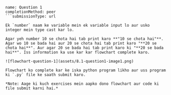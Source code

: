 ```ngMeta
name: Question 1
completionMethod: peer
```submissionType: url

Ek `number` naam ke variable mein ek variable input lo aur usko integer mein type cast kar lo.

Agar yeh number 10 se chota hai tab print karo **"10 se chota hai"**. Agar wo 10 se bada hai aur 20 se chota hai tab print karo "**20 se chota hai**". Aur agar 20 se bada hai tab print karo ki "**20 se bada hai**". Iss information ka use kar kar flowchart complete karo.

![flowchart-question-1](assets/8.1-question1-image1.png)

Flowchart ko complete kar ke iska python program likho aur uss program ki `.py` file ke saath submit karo.

*Note: Aage ki kuch exercises mein aapko dono flowchart aur code ki file submit karni hai.*
